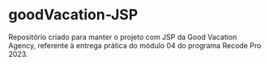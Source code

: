 # goodVacation-JSP
Repositório criado para manter o projeto com JSP da Good Vacation Agency, referente à entrega prática do módulo 04 do programa Recode Pro 2023.
